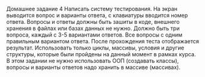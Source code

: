 Домашнее задание 4 
Написать систему тестирования.
На экран выводится вопрос и варианты ответа, с клавиатуры вводится номер ответа.
Вопросы и ответы должны быть зашиты в коде, внешнего хранения в файлах или базах данных не нужно.
Должно быть три вопроса, каждый с 3-5 вариантами ответов.
Все вопросы с одним правильным вариантом ответа.
После прохождения теста отображается результат.
Использовать только циклы, массивы, условия и другие структуры, которые были пройдены на данный момент в рамках курса.
В этом задании не нужно использовать ООП (создавать классы), вопросы и варианты ответов надо хранить в массиве (массивах). 
